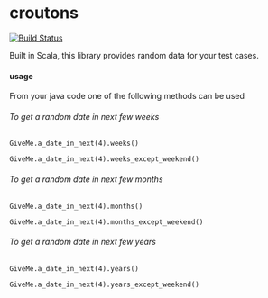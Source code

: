croutons
========
[![Build Status](https://travis-ci.org/daveayan/croutons.png?branch=master)](https://travis-ci.org/daveayan/croutons)

Built in Scala, this library provides random data for your test cases.


#### usage


From your java code one of the following methods can be used

###### To get a random date in next few weeks

`GiveMe.a_date_in_next(4).weeks()`

`GiveMe.a_date_in_next(4).weeks_except_weekend()`

###### To get a random date in next few months

`GiveMe.a_date_in_next(4).months()`

`GiveMe.a_date_in_next(4).months_except_weekend()`

###### To get a random date in next few years

`GiveMe.a_date_in_next(4).years()`

`GiveMe.a_date_in_next(4).years_except_weekend()`
